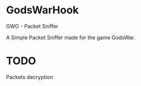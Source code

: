 # GodsWarHook
GWO - Packet Sniffer

A Simple Packet Sniffer made for the game GodsWar.

# TODO
Packets decryption

